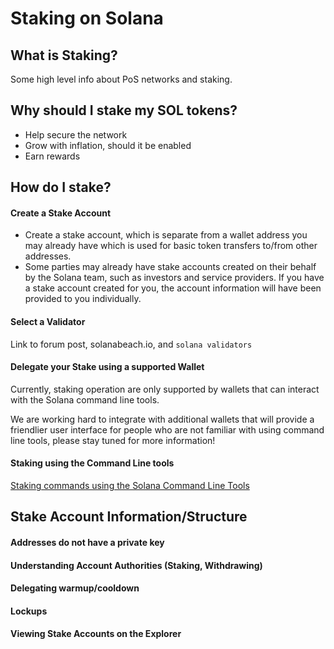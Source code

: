 # Staking on Solana

## What is Staking?
Some high level info about PoS networks and staking.

## Why should I stake my SOL tokens?
 - Help secure the network
 - Grow with inflation, should it be enabled
 - Earn rewards

## How do I stake?
#### Create a Stake Account
 - Create a stake account, which is separate from a wallet address you may
 already have which is used for basic token transfers to/from other addresses.
 - Some parties may already have stake accounts created on their behalf by the
 Solana team, such as investors and service providers. If you have a stake
 account created for you, the account information will have been provided to you
 individually.

#### Select a Validator
Link to forum post, solanabeach.io, and  `solana validators`

#### Delegate your Stake using a supported Wallet
Currently, staking operation are only supported by wallets that can interact
with the Solana command line tools.

We are working hard to integrate with additional wallets that will provide a
friendlier user interface for people who are not familiar with using command
line tools, please stay tuned for more information!

#### Staking using the Command Line tools
[Staking commands using the Solana Command Line Tools](../cli/delegate-stake.md)

## Stake Account Information/Structure
#### Addresses do not have a private key
#### Understanding Account Authorities (Staking, Withdrawing)
#### Delegating warmup/cooldown
#### Lockups
#### Viewing Stake Accounts on the Explorer
